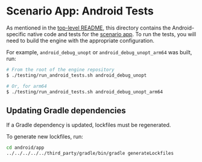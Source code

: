 # Scenario App: Android Tests

As mentioned in the [top-level README](../README.md), this directory contains
the Android-specific native code and tests for the [scenario app](../lib). To
run the tests, you will need to build the engine with the appropriate
configuration.

For example, `android_debug_unopt` or `android_debug_unopt_arm64` was built,
run:

```sh
# From the root of the engine repository
$ ./testing/run_android_tests.sh android_debug_unopt

# Or, for arm64
$ ./testing/run_android_tests.sh android_debug_unopt_arm64
```

## Updating Gradle dependencies

If a Gradle dependency is updated, lockfiles must be regenerated.

To generate new lockfiles, run:

```bash
cd android/app
../../../../../third_party/gradle/bin/gradle generateLockfiles
```
